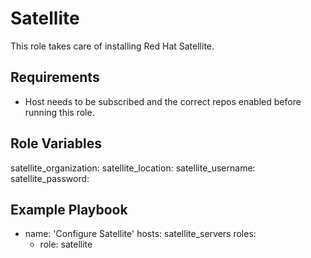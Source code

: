 Satellite
=========

This role takes care of installing Red Hat Satellite.

Requirements
------------

- Host needs to be subscribed and the correct repos enabled before running this role.

Role Variables
--------------

satellite_organization: <organization name> 
satellite_location: <location of the Satellite server>
satellite_username: <admin username to be set>
satellite_password: <admin password to be set>


Example Playbook
----------------

- name: 'Configure Satellite'
  hosts: satellite_servers
  roles:
  - role: satellite


